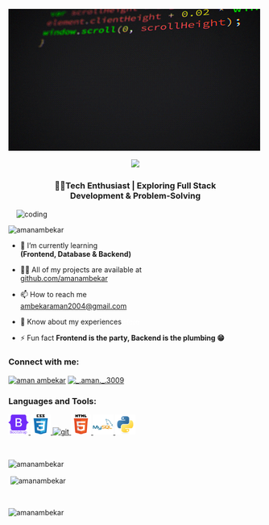 ![logo](https://github.com/amanambekar/amanambekar/blob/main/75c2f842863ae2df6b3ac2d0a4d6302.gif)
<p align="center">
  <img src="https://readme-typing-svg.demolab.com?lines=Hey%20there,%20I'm%20Sujal!;Welcome%20to%20my%20GitHub%20profile.&center=true&width=500&height=60&color=FFFFFF&font_size=20">
</p>
<h3 align="center" style= left-padding:>👩‍💻Tech Enthusiast | Exploring Full Stack<br> Development & Problem-Solving</h3>
&nbsp&nbsp&nbsp&nbsp;<img align="center" alt="coding" width="600" height="300" src=https://camo.githubusercontent.com/4d9f5ecceb711eec6e2018f38a5677dc657c9738d4a65ba3b928c41c0a45b439/68747470733a2f2f6d69726f2e6d656469756d2e636f6d2f6d61782f313336302f302a37513379765349765f7430696f4a2d5a2e676966>

<p align="left"> <img src="https://komarev.com/ghpvc/?username=amanambekar&label=Profile%20views&color=0e75b6&style=flat" alt="amanambekar" /> </p>

- 🌱 I’m currently learning <br>**(Frontend, Database & Backend)**

- 👨‍💻 All of my projects are available at
 <br>[github.com/amanambekar](github.com/amanambekar)

- 📫 How to reach me
<br><a href="ambekaraman2004@gmail.com" style= "text-decoration:none;">ambekaraman2004@gmail.com</a>

- 📄 Know about my experiences
<a href="https://drive.google.com/file/d/1yFU9XpN-uH428kYLY3j0tUoT6bmEWRrH/view?usp=drivesdk" style="text-decoration:none; color:white;">Here</a>

- ⚡ Fun fact **Frontend is the party, Backend is the plumbing 😁**

<h3 align="left">Connect with me:</h3>
<p align="left">
<a href="https://linkedin.com/in/aman ambekar" target="blank"><img align="center" src="https://raw.githubusercontent.com/rahuldkjain/github-profile-readme-generator/master/src/images/icons/Social/linked-in-alt.svg" alt="aman ambekar" height="30" width="40" /></a>
<a href="https://instagram.com/_.aman._.3009" target="blank"><img align="center" src="https://raw.githubusercontent.com/rahuldkjain/github-profile-readme-generator/master/src/images/icons/Social/instagram.svg" alt="_.aman._.3009" height="30" width="40" /></a>
</p>

<h3 align="left">Languages and Tools:</h3>
<p align="left"> <a href="https://getbootstrap.com" target="_blank" rel="noreferrer"> <img src="https://raw.githubusercontent.com/devicons/devicon/master/icons/bootstrap/bootstrap-plain-wordmark.svg" alt="bootstrap" width="40" height="40"/> </a> <a href="https://www.w3schools.com/css/" target="_blank" rel="noreferrer"> <img src="https://raw.githubusercontent.com/devicons/devicon/master/icons/css3/css3-original-wordmark.svg" alt="css3" width="40" height="40"/> </a> <a href="https://git-scm.com/" target="_blank" rel="noreferrer"> <img src="https://www.vectorlogo.zone/logos/git-scm/git-scm-icon.svg" alt="git" width="40" height="40"/> </a> <a href="https://www.w3.org/html/" target="_blank" rel="noreferrer"> <img src="https://raw.githubusercontent.com/devicons/devicon/master/icons/html5/html5-original-wordmark.svg" alt="html5" width="40" height="40"/> </a> <a href="https://www.mysql.com/" target="_blank" rel="noreferrer"> <img src="https://raw.githubusercontent.com/devicons/devicon/master/icons/mysql/mysql-original-wordmark.svg" alt="mysql" width="40" height="40"/> </a> <a href="https://www.python.org" target="_blank" rel="noreferrer"> <img src="https://raw.githubusercontent.com/devicons/devicon/master/icons/python/python-original.svg" alt="python" width="40" height="40"/> </a> </p>

<br><p><img align="center" src="https://github-readme-stats.vercel.app/api/top-langs?username=amanambekar&show_icons=true&locale=en&layout=compact" alt="amanambekar" /></p>

<p>&nbsp;<img align="center" src="https://github-readme-stats.vercel.app/api?username=amanambekar&show_icons=true&locale=en" alt="amanambekar" /></p>&nbsp&nbsp&nbsp&nbsp&nbsp&nbsp&nbsp&nbsp&nbsp;

<p><img align="center" src="https://github-readme-streak-stats.herokuapp.com/?user=amanambekar&" alt="amanambekar" /></p>

<!--
**amanambekar/amanambekar** is a ✨ _special_ ✨ repository because its `README.md` (this file) appears on your GitHub profile.

Here are some ideas to get you started:

- 🔭 I’m currently working on ...
- 🌱 I’m currently learning ...
- 👯 I’m looking to collaborate on ...
- 🤔 I’m looking for help with ...
- 💬 Ask me about ...
- 📫 How to reach me: ...
- 😄 Pronouns: ...
- ⚡ Fun fact: ...
-->
